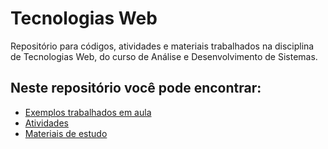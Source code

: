 # Tecnologias Web
Repositório para códigos, atividades e materiais trabalhados na disciplina de Tecnologias Web, do curso de Análise e Desenvolvimento de Sistemas.

## Neste repositório você pode encontrar:

- [Exemplos trabalhados em aula](exemplos)
- [Atividades](atividades)
- [Materiais de estudo](materiais)
